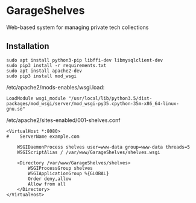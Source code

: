 # GarageShelves
Web-based system for managing private tech collections

## Installation

```
sudo apt install python3-pip libffi-dev libmysqlclient-dev
sudo pip3 install -r requirements.txt
sudo apt install apache2-dev
sudo pip3 install mod_wsgi
```

/etc/apache2/mods-enables/wsgi.load:
```
LoadModule wsgi_module "/usr/local/lib/python3.5/dist-packages/mod_wsgi/server/mod_wsgi-py35.cpython-35m-x86_64-linux-gnu.so"
```

/etc/apache2/sites-enabled/001-shelves.conf
```
<VirtualHost *:8080>
#    ServerName example.com

    WSGIDaemonProcess shelves user=www-data group=www-data threads=5
    WSGIScriptAlias / /var/www/GarageShelves/shelves.wsgi

    <Directory /var/www/GarageShelves/shelves>
        WSGIProcessGroup shelves
        WSGIApplicationGroup %{GLOBAL}
        Order deny,allow
        Allow from all
    </Directory>
</VirtualHost>
```
